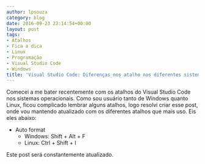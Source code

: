 ```yaml
---
author: lpsouza
category: blog
date: 2016-09-23 22:14:54+00:00
layout: post
tags:
- Atalhos
- Fica a dica
- Linux
- Programação
- Visual Studio Code
- Windows
title: 'Visual Studio Code: Diferenças nos atalho nos diferentes sistemas operacionais'
---
```


Comecei a me bater recentemente com os atalhos do Visual Studio Code nos sistemas operacionais. Como sou usuário tanto de Windows quanto Linux, ficou complicado lembrar alguns atalhos, logo resolvi criar esse post, onde vou mantendo atualizado com os diferentes atalhos que mais uso. Eis eles abaixo:

* Auto format
  * Windows: Shift + Alt + F
  * Linux: Ctrl + Shift + I

Este post será constantemente atualizado.